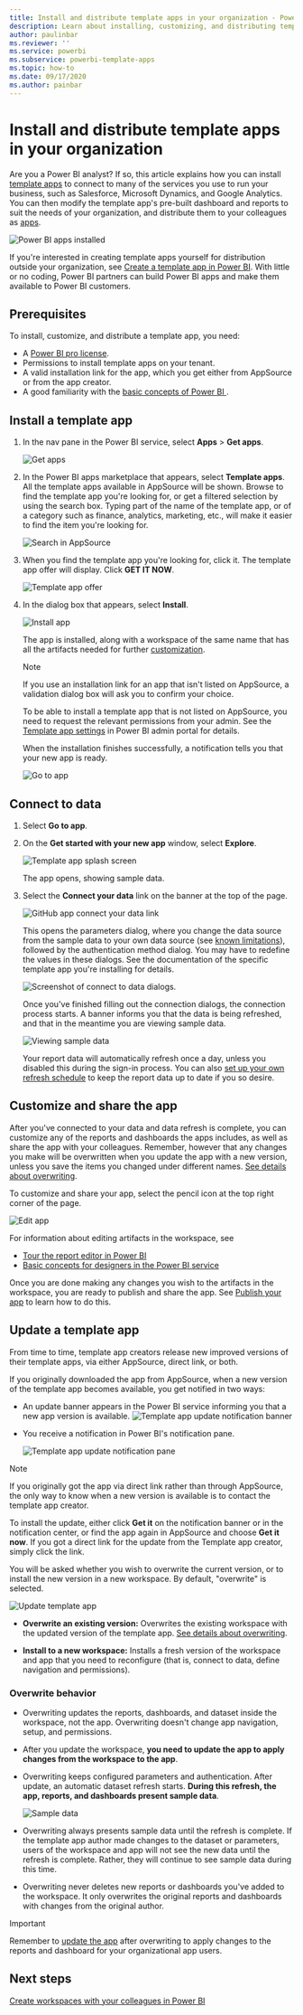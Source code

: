 ```yaml
---
title: Install and distribute template apps in your organization - Power BI
description: Learn about installing, customizing, and distributing template apps in your organization in Power BI.
author: paulinbar
ms.reviewer: ''
ms.service: powerbi
ms.subservice: powerbi-template-apps
ms.topic: how-to
ms.date: 09/17/2020
ms.author: painbar
---
```


# Install and distribute template apps in your organization

Are you a Power BI analyst? If so, this article explains how you can  install [template apps](service-template-apps-overview.md) to connect to many of the services you use to run your business, such as Salesforce, Microsoft Dynamics, and Google Analytics. You can then modify the template app's pre-built dashboard and reports to suit the needs of your organization, and distribute them to your colleagues as [apps](../consumer/end-user-apps.md). 

![Power BI apps installed](media/service-template-apps-install-distribute/power-bi-get-apps.png)

If you're interested in creating template apps yourself for distribution outside your organization, see [Create a template app in Power BI](service-template-apps-create.md). With little or no coding, Power BI partners can build Power BI apps and make them available to Power BI customers. 

## Prerequisites  

To install, customize, and distribute a template app, you need: 

* A [Power BI pro license](../fundamentals/service-self-service-signup-for-power-bi.md).
* Permissions to install template apps on your tenant.
* A valid installation link for the app, which you get either from AppSource or from the app creator.
* A good familiarity with the [basic concepts of Power BI ](../fundamentals/service-basic-concepts.md).

## Install a template app

1. In the nav pane in the Power BI service, select **Apps** > **Get apps**.

    ![Get apps](media/service-template-apps-install-distribute/power-bi-get-apps-arrow.png)

1. In the Power BI apps marketplace that appears, select **Template apps**. All the template apps available in AppSource will be shown. Browse to find the template app you're looking for, or get a filtered selection by using the search box. Typing part of the name of the template app, or of a category such as finance, analytics, marketing, etc., will make it easier to find the item you're looking for.

    ![Search in AppSource](media/service-template-apps-install-distribute/power-bi-appsource.png)

1. When you find the template app you're looking for, click it. The template app offer will display. Click **GET IT NOW**.

   ![Template app offer](media/service-template-apps-install-distribute/power-bi-template-app-offer.png)

1. In the dialog box that appears, select **Install**.

    ![Install app](media/service-template-apps-install-distribute/power-install-dialog.png)
    
    The app is installed, along with a workspace of the same name that has all the artifacts needed for further [customization](#customize-and-share-the-app).

    > [!NOTE]
    > If you use an installation link for an app that isn't listed on AppSource, a validation dialog box will ask you to confirm your choice.
    >
    >To be able to install a template app that is not listed on AppSource, you need to request the relevant permissions from your admin. See the [Template app settings](../admin/service-admin-portal.md#template-apps-settings) in Power BI admin portal for details.

    When the installation finishes successfully, a notification tells you that your new app is ready.

    ![Go to app](media/service-template-apps-install-distribute/power-bi-go-to-app.png)

## Connect to data

1. Select **Go to app**.

1. On the **Get started with your new app** window, select **Explore**.

   ![Template app splash screen](media/service-template-apps-install-distribute/power-bi-template-app-get-started.png)

   The app opens, showing sample data.

1. Select the **Connect your data** link on the banner at the top of the page.

   ![GitHub app connect your data link](media/service-template-apps-install-distribute/power-bi-template-app-connect-data.png)

    This opens the parameters dialog, where you change the data source from the sample data to your own data source (see [known limitations](service-template-apps-overview.md#known-limitations)), followed by the authentication method dialog. You may have to redefine the values in these dialogs. See the documentation of the specific template app you're installing for details.

   ![Screenshot of connect to data dialogs.](media/service-template-apps-install-distribute/power-bi-template-app-connect-to-data-dialogs.png)

    Once you've finished filling out the connection dialogs, the connection process starts. A banner informs you that the data is being refreshed, and that in the meantime you are viewing sample data.

    ![Viewing sample data](media/service-template-apps-install-distribute/power-bi-template-app-viewing-sample-data.png)

   Your report data will automatically refresh once a day, unless you disabled this during the sign-in process. You can also [set up your own refresh schedule](./refresh-scheduled-refresh.md) to keep the report data up to date if you so desire.

## Customize and share the app

After you've connected to your data and data refresh is complete, you can customize any of the reports and dashboards the apps includes, as well as share the app with your colleagues. Remember, however that any changes you make will be overwritten when you update the app with a new version, unless you save the items you changed under different names. [See details about overwriting](#overwrite-behavior).

To customize and share your app, select the pencil icon at the top right corner of the page.

![Edit app](media/service-template-apps-install-distribute/power-bi-template-app-edit-app.png)


For information about editing artifacts in the workspace, see
* [Tour the report editor in Power BI](../create-reports/service-the-report-editor-take-a-tour.md)
* [Basic concepts for designers in the Power BI service](../fundamentals/service-basic-concepts.md)

Once you are done making any changes you wish to the artifacts in the workspace, you are ready to publish and share the app. See [Publish your app](../collaborate-share/service-create-distribute-apps.md#publish-your-app) to learn how to do this.

## Update a template app

From time to time, template app creators release new improved versions of their template apps, via either AppSource, direct link, or both.

If you originally downloaded the app from AppSource, when a new version of the template app becomes available, you get notified in two ways:
* An update banner appears in the Power BI service informing you that a new app version is available.
  ![Template app update notification banner](media/service-template-apps-install-distribute/power-bi-new-app-version-notification-banner.png)
* You receive a notification in Power BI's notification pane.


  ![Template app update notification pane](media/service-template-apps-install-distribute/power-bi-new-app-version-notification-pane.png)

>[!NOTE]
>If you originally got the app via direct link rather than through AppSource, the only way to know when a new version is available is to contact the template app creator.

  To install the update, either click **Get it** on the notification banner or in the notification center, or find the app again in AppSource and choose **Get it now**. If you got a direct link for the update from the Template app creator, simply click the link.
  
  You will be asked whether you wish to overwrite the current version, or to install the new version in a new workspace. By default, "overwrite" is selected.

  ![Update template app](media/service-template-apps-install-distribute/power-bi-update-app-overwrite.png)

- **Overwrite an existing version:** Overwrites the existing workspace with the updated version of the template app. [See details about overwriting](#overwrite-behavior).

- **Install to a new workspace:** Installs a fresh version of the workspace and app that you need to reconfigure (that is, connect to data, define navigation and permissions).

### Overwrite behavior

* Overwriting updates the reports, dashboards, and dataset inside the workspace, not the app. Overwriting doesn't change app navigation, setup, and permissions.
* After you update the workspace, **you need to update the app to apply changes from the workspace to the app**.
* Overwriting keeps configured parameters and authentication. After update, an automatic dataset refresh starts. **During this refresh, the app, reports, and dashboards present sample data**.

  ![Sample data](media/service-template-apps-install-distribute/power-bi-sample-data.png)

* Overwriting always presents sample data until the refresh is complete. If the template app author made changes to the dataset or parameters, users of the workspace and app will not see the new data until the refresh is complete. Rather, they will continue to see sample data during this time.
* Overwriting never deletes new reports or dashboards you've added to the workspace. It only overwrites the original reports and dashboards with changes from the original author.

>[!IMPORTANT]
>Remember to [update the app](#customize-and-share-the-app) after overwriting to apply changes to the reports and dashboard for your organizational app users.

## Next steps

[Create workspaces with your colleagues in Power BI](../collaborate-share/service-create-the-new-workspaces.md)
